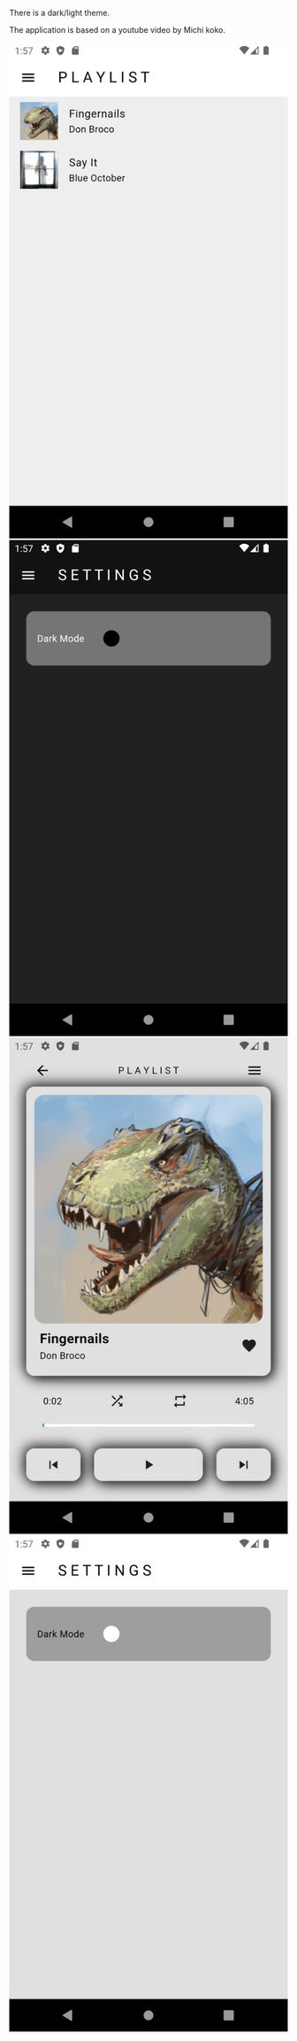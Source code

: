 There is a dark/light theme.

The application is based on a youtube video by Michi koko.

<img src="Screenshots/Screenshot_1.png" width="512"/>
<img src="Screenshots/Screenshot_2.png" width="512"/>
<img src="Screenshots/Screenshot_3.png" width="512"/>
<img src="Screenshots/Screenshot_4.png" width="512"/>
